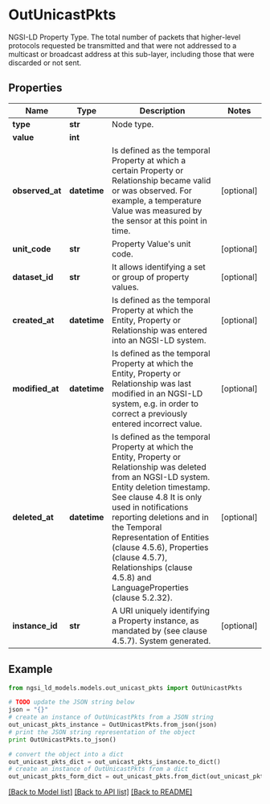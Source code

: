 # OutUnicastPkts

NGSI-LD Property Type. The total number of packets that higher-level protocols requested be transmitted and that were not addressed to a multicast or broadcast address at this sub-layer, including those that were discarded or not sent. 

## Properties
Name | Type | Description | Notes
------------ | ------------- | ------------- | -------------
**type** | **str** | Node type.  | 
**value** | **int** |  | 
**observed_at** | **datetime** | Is defined as the temporal Property at which a certain Property or Relationship became valid or was observed. For example, a temperature Value was measured by the sensor at this point in time.  | [optional] 
**unit_code** | **str** | Property Value&#39;s unit code.  | [optional] 
**dataset_id** | **str** | It allows identifying a set or group of property values.  | [optional] 
**created_at** | **datetime** | Is defined as the temporal Property at which the Entity, Property or Relationship was entered into an NGSI-LD system.  | [optional] 
**modified_at** | **datetime** | Is defined as the temporal Property at which the Entity, Property or Relationship was last modified in an NGSI-LD system, e.g. in order to correct a previously entered incorrect value.  | [optional] 
**deleted_at** | **datetime** | Is defined as the temporal Property at which the Entity, Property or Relationship was deleted from an NGSI-LD system.  Entity deletion timestamp. See clause 4.8 It is only used in notifications reporting deletions and in the Temporal Representation of Entities (clause 4.5.6), Properties (clause 4.5.7), Relationships (clause 4.5.8) and LanguageProperties (clause 5.2.32).  | [optional] 
**instance_id** | **str** | A URI uniquely identifying a Property instance, as mandated by (see clause 4.5.7). System generated.  | [optional] 

## Example

```python
from ngsi_ld_models.models.out_unicast_pkts import OutUnicastPkts

# TODO update the JSON string below
json = "{}"
# create an instance of OutUnicastPkts from a JSON string
out_unicast_pkts_instance = OutUnicastPkts.from_json(json)
# print the JSON string representation of the object
print OutUnicastPkts.to_json()

# convert the object into a dict
out_unicast_pkts_dict = out_unicast_pkts_instance.to_dict()
# create an instance of OutUnicastPkts from a dict
out_unicast_pkts_form_dict = out_unicast_pkts.from_dict(out_unicast_pkts_dict)
```
[[Back to Model list]](../README.md#documentation-for-models) [[Back to API list]](../README.md#documentation-for-api-endpoints) [[Back to README]](../README.md)


